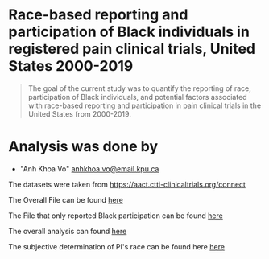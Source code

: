 # Race-based reporting and participation of Black individuals in registered pain clinical trials, United States 2000-2019


> The goal of the current study was to quantify the reporting of race, participation of Black individuals, and potential factors associated with race-based reporting and participation in pain clinical trials in the United States from 2000-2019. 


# <a name="team-members"></a>Analysis was done by 
* "Anh Khoa Vo" <anhkhoa.vo@email.kpu.ca>

The datasets were taken from https://aact.ctti-clinicaltrials.org/connect


The Overall File can be found [here](https://github.com/AnhKhoaVo/Race_in_Pain_Clinical_Trials/blob/master/All_pain_master_file.csv)

The File that only reported Black participation can be found [here](https://github.com/AnhKhoaVo/Race_in_Pain_Clinical_Trials/blob/master/Pain_w_Black.csv)

The overall analysis can found [here](https://github.com/AnhKhoaVo/Race_in_Pain_Clinical_Trials/blob/master/Clean_Analysis.R) 

The subjective determination of PI's race can be found here [here](https://github.com/AnhKhoaVo/Race_in_Pain_Clinical_Trials/blob/master/pain_investigators.xlsx)
